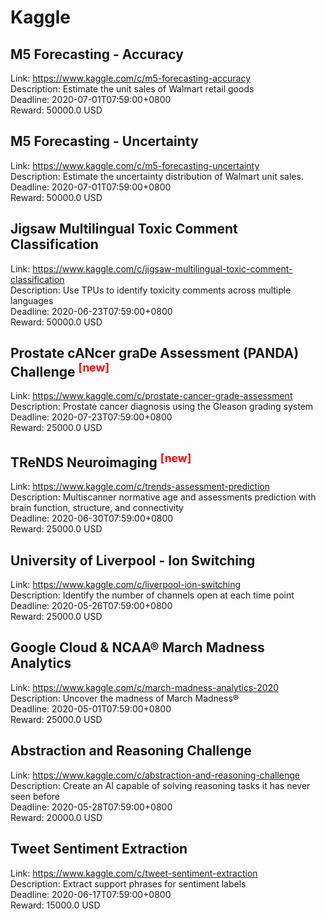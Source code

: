 # Kaggle



## M5 Forecasting - Accuracy

Link: https://www.kaggle.com/c/m5-forecasting-accuracy  
Description: Estimate the unit sales of Walmart retail goods  
Deadline: 2020-07-01T07:59:00+0800  
Reward: 50000.0 USD  


## M5 Forecasting - Uncertainty

Link: https://www.kaggle.com/c/m5-forecasting-uncertainty  
Description:  Estimate the uncertainty distribution of Walmart unit sales.    
Deadline: 2020-07-01T07:59:00+0800  
Reward: 50000.0 USD  


## Jigsaw Multilingual Toxic Comment Classification

Link: https://www.kaggle.com/c/jigsaw-multilingual-toxic-comment-classification  
Description: Use TPUs to identify toxicity comments across multiple languages  
Deadline: 2020-06-23T07:59:00+0800  
Reward: 50000.0 USD  


## Prostate cANcer graDe Assessment (PANDA) Challenge <sup style="color:red">[new]<sup>  

Link: https://www.kaggle.com/c/prostate-cancer-grade-assessment  
Description: Prostate cancer diagnosis using the Gleason grading system  
Deadline: 2020-07-23T07:59:00+0800  
Reward: 25000.0 USD  


## TReNDS Neuroimaging <sup style="color:red">[new]<sup>  

Link: https://www.kaggle.com/c/trends-assessment-prediction  
Description: Multiscanner normative age and assessments prediction with brain function, structure, and connectivity  
Deadline: 2020-06-30T07:59:00+0800  
Reward: 25000.0 USD  


## University of Liverpool - Ion Switching

Link: https://www.kaggle.com/c/liverpool-ion-switching  
Description: Identify the number of channels open at each time point  
Deadline: 2020-05-26T07:59:00+0800  
Reward: 25000.0 USD  


## Google Cloud & NCAA® March Madness Analytics

Link: https://www.kaggle.com/c/march-madness-analytics-2020  
Description: Uncover the madness of March Madness®  
Deadline: 2020-05-01T07:59:00+0800  
Reward: 25000.0 USD  


## Abstraction and Reasoning Challenge

Link: https://www.kaggle.com/c/abstraction-and-reasoning-challenge  
Description: Create an AI capable of solving reasoning tasks it has never seen before  
Deadline: 2020-05-28T07:59:00+0800  
Reward: 20000.0 USD  


## Tweet Sentiment Extraction

Link: https://www.kaggle.com/c/tweet-sentiment-extraction  
Description: Extract support phrases for sentiment labels  
Deadline: 2020-06-17T07:59:00+0800  
Reward: 15000.0 USD  

